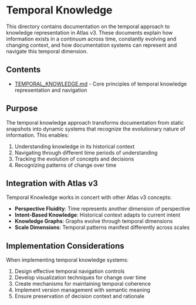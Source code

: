 # Temporal Knowledge

This directory contains documentation on the temporal approach to knowledge representation in Atlas v3. These documents explain how information exists in a continuum across time, constantly evolving and changing context, and how documentation systems can represent and navigate this temporal dimension.

## Contents

- [TEMPORAL_KNOWLEDGE.md](./TEMPORAL_KNOWLEDGE.md) - Core principles of temporal knowledge representation and navigation

## Purpose

The temporal knowledge approach transforms documentation from static snapshots into dynamic systems that recognize the evolutionary nature of information. This enables:

1. Understanding knowledge in its historical context
2. Navigating through different time periods of understanding
3. Tracking the evolution of concepts and decisions
4. Recognizing patterns of change over time

## Integration with Atlas v3

Temporal Knowledge works in concert with other Atlas v3 concepts:

- **Perspective Fluidity**: Time represents another dimension of perspective
- **Intent-Based Knowledge**: Historical context adapts to current intent
- **Knowledge Graphs**: Graphs evolve through temporal dimensions
- **Scale Dimensions**: Temporal patterns manifest differently across scales

## Implementation Considerations

When implementing temporal knowledge systems:

1. Design effective temporal navigation controls
2. Develop visualization techniques for change over time
3. Create mechanisms for maintaining temporal coherence
4. Implement version management with semantic meaning
5. Ensure preservation of decision context and rationale
